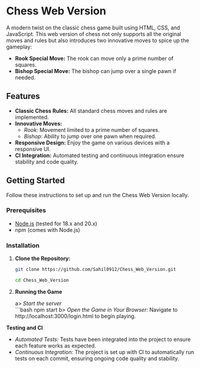 # Chess Web Version

A modern twist on the classic chess game built using HTML, CSS, and JavaScript. This web version of chess not only supports all the original moves and rules but also introduces two innovative moves to spice up the gameplay:

- **Rook Special Move:** The rook can move only a prime number of squares.
- **Bishop Special Move:** The bishop can jump over a single pawn if needed.

## Features

- **Classic Chess Rules:** All standard chess moves and rules are implemented.
- **Innovative Moves:**
  - *Rook*: Movement limited to a prime number of squares.
  - *Bishop*: Ability to jump over one pawn when required.
- **Responsive Design:** Enjoy the game on various devices with a responsive UI.
- **CI Integration:** Automated testing and continuous integration ensure stability and code quality.

## Getting Started

Follow these instructions to set up and run the Chess Web Version locally.

### Prerequisites

- [Node.js](https://nodejs.org/) (tested for 18.x and 20.x)
- npm (comes with Node.js)

### Installation

1. **Clone the Repository:**

    ```bash
    git clone https://github.com/Sahil0912/Chess_Web_Version.git
   
    cd Chess_Web_Version
2. **Running the Game**

    a> *Start the server*    
        ```bash
        npm start
    b> *Open the Game in Your Browser:*
        Navigate to http://localhost:3000/login.html to begin playing.

**Testing and CI**
- *Automated Tests:* Tests have been integrated into the project to ensure each feature works as expected.
 - *Continuous Integration:* The project is set up with CI to automatically run tests on each commit, ensuring ongoing code quality and stability.

